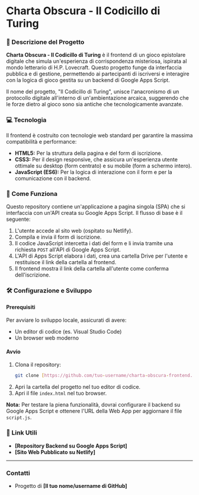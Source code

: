 # Charta Obscura - Il Codicillo di Turing

### 📜 Descrizione del Progetto

**Charta Obscura - Il Codicillo di Turing** è il frontend di un gioco epistolare digitale che simula un'esperienza di corrispondenza misteriosa, ispirata al mondo letterario di H.P. Lovecraft. Questo progetto funge da interfaccia pubblica e di gestione, permettendo ai partecipanti di iscriversi e interagire con la logica di gioco gestita su un backend di Google Apps Script.

Il nome del progetto, "Il Codicillo di Turing", unisce l'anacronismo di un protocollo digitale all'interno di un'ambientazione arcaica, suggerendo che le forze dietro al gioco sono sia antiche che tecnologicamente avanzate.

### 💻 Tecnologia

Il frontend è costruito con tecnologie web standard per garantire la massima compatibilità e performance:

* **HTML5:** Per la struttura della pagina e del form di iscrizione.
* **CSS3:** Per il design responsive, che assicura un'esperienza utente ottimale su desktop (form centrato) e su mobile (form a schermo intero).
* **JavaScript (ES6):** Per la logica di interazione con il form e per la comunicazione con il backend.

### 🚀 Come Funziona

Questo repository contiene un'applicazione a pagina singola (SPA) che si interfaccia con un'API creata su Google Apps Script. Il flusso di base è il seguente:

1.  L'utente accede al sito web (ospitato su Netlify).
2.  Compila e invia il form di iscrizione.
3.  Il codice JavaScript intercetta i dati del form e li invia tramite una richiesta `POST` all'API di Google Apps Script.
4.  L'API di Apps Script elabora i dati, crea una cartella Drive per l'utente e restituisce il link della cartella al frontend.
5.  Il frontend mostra il link della cartella all'utente come conferma dell'iscrizione.

### 🛠️ Configurazione e Sviluppo

#### Prerequisiti

Per avviare lo sviluppo locale, assicurati di avere:

* Un editor di codice (es. Visual Studio Code)
* Un browser web moderno

#### Avvio

1.  Clona il repository:
    ```bash
    git clone [https://github.com/tuo-username/charta-obscura-frontend.git](https://github.com/tuo-username/charta-obscura-frontend.git)
    ```
2.  Apri la cartella del progetto nel tuo editor di codice.
3.  Apri il file `index.html` nel tuo browser.

**Nota:** Per testare la piena funzionalità, dovrai configurare il backend su Google Apps Script e ottenere l'URL della Web App per aggiornare il file `script.js`.

### 🔗 Link Utili

* **[Repository Backend su Google Apps Script]**
* **[Sito Web Pubblicato su Netlify]**

---
### Contatti

* Progetto di **[Il tuo nome/username di GitHub]**
